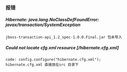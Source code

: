 ### 报错
##### Hibernate: java.lang.NoClassDefFoundError: javax/transaction/SystemException
```
jboss-transaction-api_1.2_spec-1.0.0.Final.jar 包未导入
```

##### Could not locate cfg.xml resource [/hibernate.cfg.xml]
```
code: config.configure("hibernate.cfg.xml");
hibernate.cfg.xml 直接放在src 目录下
```
